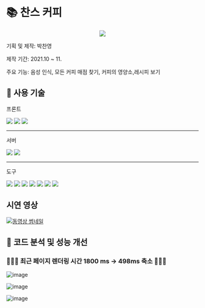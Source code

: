 #  📚 찬스 커피

<div align="center">
<img src="https://capsule-render.vercel.app/api?type=Waving&color=0:d0ae9b,100:986C4A&height=300&section=header&text=찬스커피&fontSize=60&"/>	
</div>


기획 및 제작: 박찬영

제작 기간: 2021.10 ~ 11.

주요 기능: 음성 인식, 모든 커피 매점 찾기, 커피의 영양소,레시피 보기


## 🔨 사용 기술

<div>
  <p>프론트</p>
  <img src="https://img.shields.io/badge/React-61DAFB?style=flat&logo=React&logoColor=white" />
  <img src="https://img.shields.io/badge/Typescript-3178C6?style=flat&logo=typescript&logoColor=white" />
  <img src="https://img.shields.io/badge/Javascript-F7DF1E?style=flat&logo=javascript&logoColor=white" />
  <hr/>
  <p>서버</p>
  <img src="https://img.shields.io/badge/mongodb-47A248?style=flat&logo=mongodb&logoColor=white" />
  <img src="https://img.shields.io/badge/node-76D04B?style=flat&logo=mongodb&logoColor=47A248" />
  <hr/>
  <p>도구</p>
  <img src="https://img.shields.io/badge/styled components-DB7093?style=flat&logo=styledcomponents&logoColor=white" />
  <img src="https://img.shields.io/badge/sass-CC6699?style=flat&logo=sass&logoColor=white" />
  <img src="https://img.shields.io/badge/react router-CA4245?style=flat&logo=reactrouter&logoColor=white" />
  <img src="https://img.shields.io/badge/Recoil-3578E5?style=flat&logo=recoil&logoColor=white" />
  <img src="https://img.shields.io/badge/express-000000?style=flat&logo=express&logoColor=white" />
  <img src="https://img.shields.io/badge/React Query-FF4154?style=flat&logo=reactquery&logoColor=white" />
  <img src="https://img.shields.io/badge/VSCode-007ACC?style=flat&logo=visualstudiocode&logoColor=white" />

</div>

## 시연 영상
[![동영상 썸네일](https://img.youtube.com/vi/ZoqNff6jPYI/0.jpg)](https://www.youtube.com/watch?v=ZoqNff6jPYI)

## 🔧 코드 분석 및 성능 개선

### 🔧🔧🔧 최근 페이지 렌더링 시간 1800 ms -> 498ms 축소 🔧🔧🔧

![image](https://github.com/chanyoungcoding/Coffee-site/assets/95753171/7dc3cffa-d5bd-408e-826e-178729e460c1)

![image](https://github.com/chanyoungcoding/Coffee-site/assets/95753171/8096c034-e6fd-4df9-97ae-4f19f3022458)

![image](https://github.com/chanyoungcoding/Coffee-site/assets/95753171/01ef2af4-0f14-4500-bbb4-f38e11f2c774)




